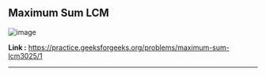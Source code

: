 ## Maximum Sum LCM

![image](https://user-images.githubusercontent.com/23376002/203604358-277eedd7-84e8-4403-beec-ea8a28c3a642.png)


**Link :** https://practice.geeksforgeeks.org/problems/maximum-sum-lcm3025/1

---------------------------------------------------------------------------------------------------------------------------------------------------------
